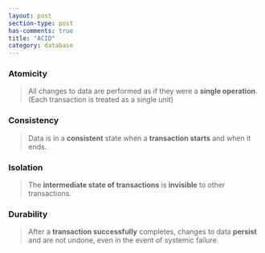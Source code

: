 ```yaml
---
layout: post
section-type: post
has-comments: true
title: "ACID"
category: database
---
```


### Atomicity

> All changes to data are performed as if they were a **single operation**. (Each transaction is treated as a single unit)
> 

### Consistency

> Data is in a **consistent** state when a **transaction starts** and when it ends.
> 

### Isolation

> The **intermediate state of transactions** is **invisible** to other transactions.
> 

### Durability

> After a **transaction successfully** completes, changes to data **persist** and are not undone, even in the event of systemic failure.
>